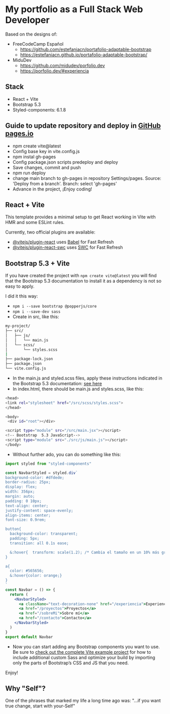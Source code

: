 # My portfolio as a Full Stack Web Developer

Based on the designs of:

- FreeCodeCamp Español
  - <https://github.com/estefaniacn/portafolio-adaptable-bootstrap>
  - <https://estefaniacn.github.io/portafolio-adaptable-bootstrap/>
- MiduDev
  - <https://github.com/midudev/porfolio.dev>
  - <https://porfolio.dev/#experiencia>

## Stack

- React + Vite
- Bootstrap 5.3
- Styled-components: 6.1.8

## Guide to update repository and deploy in [GitHub pages.io](https://pages.github.com/)

- npm create vite@latest
- Config base key in vite.config.js
- npm instal gh-pages
- Config package.json scripts predeploy and deploy
- Save changes, commit and push
- npm run deploy
- change main branch to gh-pages in repository Settings/pages. Source: 'Deploy from a branch'. Branch: select 'gh-pages'
- Advance in the project, ¡Enjoy coding!

## React + Vite

This template provides a minimal setup to get React working in Vite with HMR and some ESLint rules.

Currently, two official plugins are available:

- [@vitejs/plugin-react](https://github.com/vitejs/vite-plugin-react/blob/main/packages/plugin-react/README.md) uses [Babel](https://babeljs.io/) for Fast Refresh
- [@vitejs/plugin-react-swc](https://github.com/vitejs/vite-plugin-react-swc) uses [SWC](https://swc.rs/) for Fast Refresh

## Bootstrap 5.3 + Vite

If you have created the project with `npm create vite@latest` you will find that the Bootstrap 5.3 documentation to install it as a dependency is not so easy to apply.

I did it this way:

- `npm i --save bootstrap @popperjs/core`
- `npm i --save-dev sass`
- Create in src, like this:

```sh
my-project/
├── src/
│   ├── js/
│   │   └── main.js
│   └── scss/
│       └── styles.scss
|   
├── package-lock.json
├── package.json
└── vite.config.js
```

- In the main.js and styled.scss files, apply these instructions indicated in the Bootstrap 5.3 documentation: [see here](https://getbootstrap.com/docs/5.3/getting-started/vite/#import-bootstrap)
- In index.html, there should be main.js and styles.scss, like this:
  
```sh
<head>
<link rel="stylesheet" href="/src/scss/styles.scss">
</head>

<body>
 <div id="root"></div>

<script type="module" src="/src/main.jsx"></script>
<!-- Bootstrap  5.3 JavaScript-->
<script type="module" src="./src/js/main.js"></script>
</body>
```

- Without further ado, you can do something like this:
  
```jsx
import styled from "styled-components"

const NavbarStyled = styled.div`
background-color: #dfdede;
border-radius: 25px;
display: flex;
width: 356px;
margin: auto;
padding: 0 10px;
text-align: center;
justify-content: space-evenly;
align-items: center;
font-size: 0.9rem;

button{
  background-color: transparent;
  padding: 5px;
  transition: all 0.1s ease;

  &:hover{  transform: scale(1.2); /* Cambia el tamaño en un 10% más grande */}
}

a{
  color: #565656;
  &:hover{color: orange;}
}
`
const Navbar = () => {
  return (
    <NavbarStyled>
      <a className="text-decoration-none" href="/experiencia">Experiencia</a>
      <a href="/proyectos">Proyectos</a>
      <a href="/sobreMi">Sobre mí</a>
      <a href="/contacto">Contacto</a>
    </NavbarStyled>
  )
}
export default Navbar
```

- Now you can start adding any Bootstrap components you want to use. Be sure to [check out the complete Vite example project](https://github.com/twbs/examples/tree/main/vite) for how to include additional custom Sass and optimize your build by importing only the parts of Bootstrap’s CSS and JS that you need.

Enjoy!

## Why "Self"?

One of the phrases that marked my life a long time ago was: "...if you want true change, start with your-Self"
